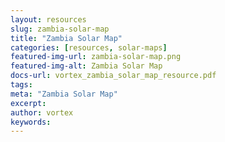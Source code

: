 ```yaml
---
layout: resources
slug: zambia-solar-map
title: "Zambia Solar Map"
categories: [resources, solar-maps]
featured-img-url: zambia-solar-map.png
featured-img-alt: Zambia Solar Map
docs-url: vortex_zambia_solar_map_resource.pdf
tags:
meta: "Zambia Solar Map"
excerpt: 
author: vortex
keywords: 
---
```

